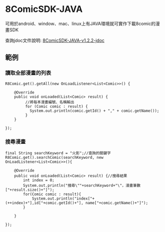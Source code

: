 # 8ComicSDK-JAVA
可用於android、window、mac、linux上有JAVA環境就可實作下載8comic的漫畫SDK

查詢jdoc文件說明:
[8ComicSDK-JAVA-v1.2.2-jdoc](https://raytw.github.io/8ComicSDK-JAVA/1.2.2/)

## 範例

### 讀取全部漫畫的列表
```
R8Comic.get().getAll(new OnLoadListener<List<Comic>>() {

	@Override
	public void onLoaded(List<Comic> result) {
		 //將每本漫畫編號、名稱輸出
		 for (Comic comic : result) {
		   System.out.println(comic.getId() + "," + comic.getName());
		 }
	}

});
```

### 搜尋漫畫
```
final String searchKeyword = "火影";//查詢的關鍵字
R8Comic.get().searchComic(searchKeyword, new OnLoadListener<List<Comic>>(){

	@Override
	public void onLoaded(List<Comic> result) {//搜尋結果
		int index = 0;
		System.out.println("搜尋\""+searchKeyword+"\"，漫畫筆數["+result.size()+"]");
		for(Comic comic : result){
			System.out.println("index["+(++index)+"],id["+comic.getId()+"], name["+comic.getName()+"]");
		}
				
	}
			
});
```
